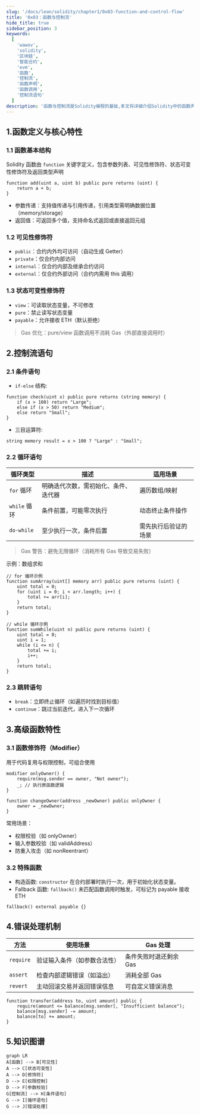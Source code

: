 ```yaml
---
slug: '/docs/lean/solidity/chapter1/0x03-function-and-control-flow'
title: '0x03：函数与控制流'
hide_title: true
sidebar_position: 3
keywords:
  [
    'wawov',
    'solidity',
    '区块链',
    '智能合约',
    'evm',
    '函数',
    '控制流',
    '函数声明',
    '函数调用',
    '控制流语句'
  ]
description: '函数与控制流是Solidity编程的基础,本文将详细介绍Solidity中的函数声明、函数调用、控制流语句。'
---
```


## 1.函数定义与核心特性

### 1.1 函数基本结构

Solidity 函数由 `function` 关键字定义，包含参数列表、可见性修饰符、状态可变性修饰符及返回类型声明

```solidity
function add(uint a, uint b) public pure returns (uint) {
    return a + b;
}
```

- 参数传递​​：支持值传递与引用传递，引用类型需明确数据位置（memory/storage）
- ​​返回值​​：可返回多个值，支持命名式返回或直接返回元组

### 1.2 可见性修饰符

- `public`：合约内外均可访问（自动生成 Getter）
- `private`：仅合约内部访问
- `internal`：仅合约内部及继承合约访问
- `external`：仅合约外部访问（合约内需用 this 调用）

### 1.3 状态可变性修饰符

- `view`：可读取状态变量，不可修改
- `pure`：禁止读写状态变量
- `payable`：允许接收 ETH（默认拒绝）

> Gas 优化​​：pure/view 函数调用不消耗 Gas（外部直接调用时）

## 2.控制流语句

### 2.1 条件语句

- `if-else` 结构​​:

```solidity
function check(uint x) public pure returns (string memory) {
    if (x > 100) return "Large";
    else if (x > 50) return "Medium";
    else return "Small";
}
```

- 三目运算符​​:

```solidity
string memory result = x > 100 ? "Large" : "Small";
```

### 2.2 循环语句

| 循环类型     | 描述                                 | 适用场景             |
| ------------ | ------------------------------------ | -------------------- |
| `for` 循环   | 明确迭代次数，需初始化、条件、迭代器 | 遍历数组/映射        |
| `while` 循环 | 条件前置，可能零次执行               | 动态终止条件操作     |
| `do-while`   | 至少执行一次，条件后置               | 需先执行后验证的场景 |

> Gas 警告​​：避免无限循环（消耗所有 Gas 导致交易失败）

示例：数组求和

```solidity
// for 循环示例
function sumArray(uint[] memory arr) public pure returns (uint) {
    uint total = 0;
    for (uint i = 0; i < arr.length; i++) {
        total += arr[i];
    }
    return total;
}

// while 循环示例
function sumWhile(uint n) public pure returns (uint) {
    uint total = 0;
    uint i = 1;
    while (i <= n) {
        total += i;
        i++;
    }
    return total;
}
```

### 2.3 跳转语句

- `break`​​：立即终止循环（如遍历时找到目标值）
- `continue`​​：跳过当前迭代，进入下一次循环

## 3.高级函数特性

### 3.1 函数修饰符（Modifier）

用于代码复用与权限控制，可组合使用

```solidity
modifier onlyOwner() {
    require(msg.sender == owner, "Not owner");
    _; // 执行原函数逻辑
}

function changeOwner(address _newOwner) public onlyOwner {
    owner = _newOwner;
}
```

常用场景：

- 权限校验（如 onlyOwner）
- 输入参数校验（如 validAddress）
- 防重入攻击（如 nonReentrant）

### 3.2 特殊函数

- 构造函数​​: `constructor` 在合约部署时执行一次，用于初始化状态变量。
- Fallback 函数​​: `fallback()` 未匹配函数调用时触发，可标记为 payable 接收 ETH

```solidity
fallback() external payable {}
```

## 4.错误处理机制

| 方法      | 使用场景                     | Gas 处理               |
| --------- | ---------------------------- | ---------------------- |
| `require` | 验证输入条件（如参数合法性） | 条件失败时退还剩余 Gas |
| `assert`  | 检查内部逻辑错误（如溢出）   | 消耗全部 Gas           |
| `revert`  | 主动回滚交易并返回错误信息   | 可自定义错误消息       |

```solidity
function transfer(address to, uint amount) public {
    require(amount <= balance[msg.sender], "Insufficient balance");
    balance[msg.sender] -= amount;
    balance[to] += amount;
}
```

## 5.知识图谱

```mermaid
graph LR
A[函数] --> B[可见性]
A --> C[状态可变性]
A --> D[修饰符]
D --> E[权限控制]
D --> F[参数校验]
G[控制流] --> H[条件语句]
G --> I[循环语句]
G --> J[错误处理]
```
